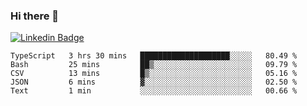 ### Hi there 👋

[![Linkedin Badge](https://img.shields.io/badge/-Adroaldo%20Pagliari-6633cc?style=flat-square&logo=Linkedin&logoColor=white&link=https://www.linkedin.com/in/adroaldo-pagliari-5856363b/)](https://www.linkedin.com/in/adroaldo-pagliari-5856363b/)

<!--
**adroaldopagliari/adroaldopagliari** is a ✨ _special_ ✨ repository because its `README.md` (this file) appears on your GitHub profile.

Here are some ideas to get you started:

- 🔭 I’m currently working on ...
- 🌱 I’m currently learning ...
- 👯 I’m looking to collaborate on ...
- 🤔 I’m looking for help with ...
- 💬 Ask me about ...
- 📫 How to reach me: ...
- 😄 Pronouns: ...
- ⚡ Fun fact: ...
-->

<!--START_SECTION:waka-->
```text
TypeScript   3 hrs 30 mins   ████████████████████░░░░░   80.49 % 
Bash         25 mins         ██▒░░░░░░░░░░░░░░░░░░░░░░   09.79 % 
CSV          13 mins         █▒░░░░░░░░░░░░░░░░░░░░░░░   05.16 % 
JSON         6 mins          ▓░░░░░░░░░░░░░░░░░░░░░░░░   02.50 % 
Text         1 min           ░░░░░░░░░░░░░░░░░░░░░░░░░   00.66 % 
```
<!--END_SECTION:waka-->
